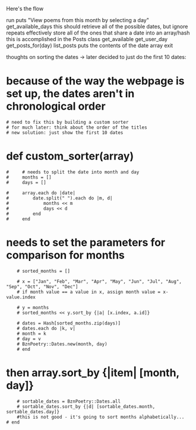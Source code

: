 Here's the flow 

run 
puts "View poems from this month by selecting a day"
get_available_days 
this should retrieve all of the possible dates, but ignore repeats 
effectively store all of the ones that share a date into an array/hash
this is accomplished in the Posts class 
get_available
get_user_day
get_posts_for(day)
list_posts 
puts the contents of the date array 
exit 

thoughts on sorting the dates -> later decided to just do the first 10 dates:
  # because of the way the webpage is set up, the dates aren't in chronological order
    # need to fix this by building a custom sorter 
    # for much later: think about the order of the titles
    # new solution: just show the first 10 dates
  # def custom_sorter(array)
    #     # needs to split the date into month and day 
    #     months = []
    #     days = []

    #     array.each do |date|
    #         date.split(" ").each do |m, d| 
    #             months << m 
    #             days << d 
    #         end 
    #     end 
# needs to set the parameters for comparison for months 
        # sorted_months = []

        # x = ["Jan", "Feb", "Mar", "Apr", "May", "Jun", "Jul", "Aug", "Sep", "Oct", "Nov", "Dec"]
        # if month value == a value in x, assign month value = x-value.index 
            
        # y = months
        # sorted_months << y.sort_by {|a| [x.index, a.id]}

        # dates = Hash[sorted_months.zip(days)]
        # dates.each do |k, v| 
        # month = k 
        # day = v 
        # BznPoetry::Dates.new(month, day)
        # end 
# then array.sort_by {|item| [month, day]}
        # sortable_dates = BznPoetry::Dates.all
        # sortable_dates.sort_by {|d| [sortable_dates.month, sortable_dates.day]}
        #this is not good - it's going to sort months alphabetically...
    # end 
